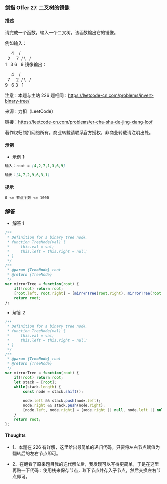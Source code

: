 ### 剑指 Offer 27. 二叉树的镜像

#### 描述

请完成一个函数，输入一个二叉树，该函数输出它的镜像。

例如输入：

     4
   /   \
  2     7
 / \   / \
1   3 6   9
镜像输出：

     4
   /   \
  7     2
 / \   / \
9   6 3   1

注意：本题与主站 226 题相同：https://leetcode-cn.com/problems/invert-binary-tree/

来源：力扣（LeetCode）

链接：https://leetcode-cn.com/problems/er-cha-shu-de-jing-xiang-lcof

著作权归领扣网络所有。商业转载请联系官方授权，非商业转载请注明出处。

#### 示例

+ 示例 1:
```md
输入：root = [4,2,7,1,3,6,9]

输出：[4,7,2,9,6,3,1]
```


#### 提示
```md
0 <= 节点个数 <= 1000
```

### 解答

+ 解答 1
```js
/**
 * Definition for a binary tree node.
 * function TreeNode(val) {
 *     this.val = val;
 *     this.left = this.right = null;
 * }
 */
/**
 * @param {TreeNode} root
 * @return {TreeNode}
 */
var mirrorTree = function(root) {
    if(!root) return root;
    [root.left, root.right] = [mirrorTree(root.right), mirrorTree(root.left)];
    return root;
};
```

+ 解答 2
```js
/**
 * Definition for a binary tree node.
 * function TreeNode(val) {
 *     this.val = val;
 *     this.left = this.right = null;
 * }
 */
/**
 * @param {TreeNode} root
 * @return {TreeNode}
 */
var mirrorTree = function(root) {
    if(!root) return root;
    let stack = [root];
    while(stack.length) {
        const node = stack.shift();
        
        node.left && stack.push(node.left);
        node.right && stack.push(node.right);
        [node.left, node.right] = [node.right || null, node.left || null];
    }
    return root;
};
```


#### Thoughts

+ 1、本题在 226 有详解，这里给出最简单的递归代码。只要将左右节点赋值为翻转后的左右节点即可。

+ 2、在翻看了原来题目我的迭代解法后，我发现可以写得更简单，于是在这里再贴一下代码：使用栈来保存节点，取下节点并存入子节点，然后交换左右节点即可。